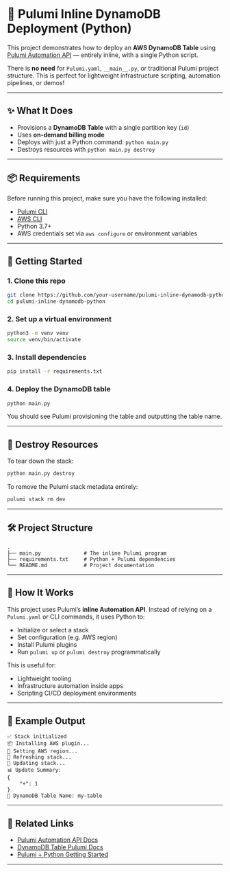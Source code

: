 
# 🧱 Pulumi Inline DynamoDB Deployment (Python)

This project demonstrates how to deploy an **AWS DynamoDB Table** using [Pulumi Automation API](https://www.pulumi.com/automation/) — entirely inline, with a single Python script.

There is **no need** for `Pulumi.yaml`, `__main__.py`, or traditional Pulumi project structure. This is perfect for lightweight infrastructure scripting, automation pipelines, or demos!

---

## ✨ What It Does

- Provisions a **DynamoDB Table** with a single partition key (`id`)
- Uses **on-demand billing mode**
- Deploys with just a Python command: `python main.py`
- Destroys resources with `python main.py destroy`

---

## 📦 Requirements

Before running this project, make sure you have the following installed:

- [Pulumi CLI](https://www.pulumi.com/docs/get-started/install/)
- [AWS CLI](https://docs.aws.amazon.com/cli/latest/userguide/install-cliv2.html)
- Python 3.7+
- AWS credentials set via `aws configure` or environment variables

---

## 🚀 Getting Started

### 1. Clone this repo

```bash
git clone https://github.com/your-username/pulumi-inline-dynamodb-python.git
cd pulumi-inline-dynamodb-python
```

### 2. Set up a virtual environment

```bash
python3 -m venv venv
source venv/bin/activate
```

### 3. Install dependencies

```bash
pip install -r requirements.txt
```

### 4. Deploy the DynamoDB table

```bash
python main.py
```

You should see Pulumi provisioning the table and outputting the table name.

---

## 🧨 Destroy Resources

To tear down the stack:

```bash
python main.py destroy
```

To remove the Pulumi stack metadata entirely:

```bash
pulumi stack rm dev
```

---

## 🛠 Project Structure

```text
.
├── main.py              # The inline Pulumi program
├── requirements.txt     # Python + Pulumi dependencies
└── README.md            # Project documentation
```

---

## 🧠 How It Works

This project uses Pulumi’s **inline Automation API**. Instead of relying on a `Pulumi.yaml` or CLI commands, it uses Python to:

- Initialize or select a stack
- Set configuration (e.g. AWS region)
- Install Pulumi plugins
- Run `pulumi up` or `pulumi destroy` programmatically

This is useful for:

- Lightweight tooling
- Infrastructure automation inside apps
- Scripting CI/CD deployment environments

---

## 🧪 Example Output

```
✅ Stack initialized
📦 Installing AWS plugin...
🔧 Setting AWS region...
🔄 Refreshing stack...
🚀 Updating stack...
📊 Update Summary:
{
    "+": 1
}
🔗 DynamoDB Table Name: my-table
```

---

## 📎 Related Links

- [Pulumi Automation API Docs](https://www.pulumi.com/docs/guides/automation-api/)
- [DynamoDB Table Pulumi Docs](https://www.pulumi.com/registry/packages/aws/api-docs/dynamodb/table/)
- [Pulumi + Python Getting Started](https://www.pulumi.com/docs/get-started/aws/python/)

---

